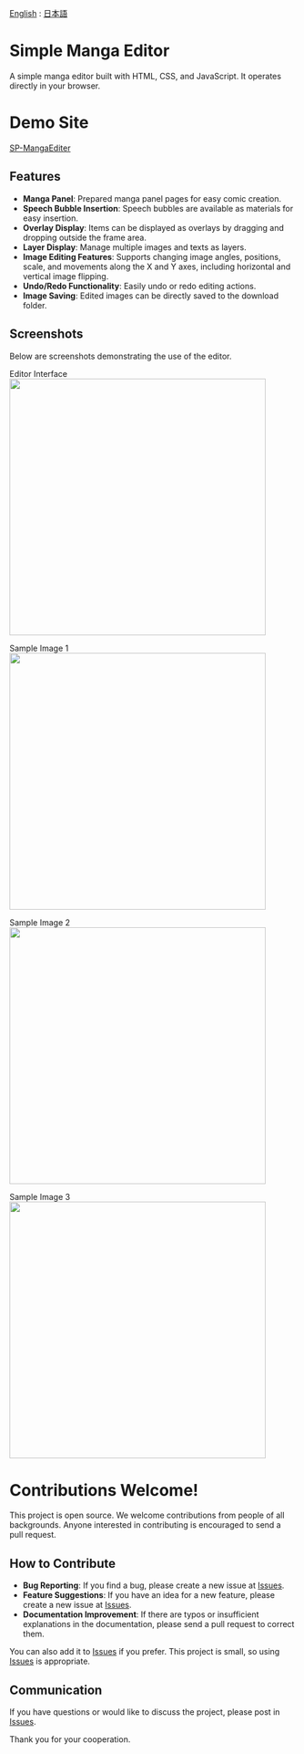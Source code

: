 [English](https://github.com/new-sankaku/stable-diffusion-webui-simple-manga-maker) : [日本語](https://github.com/new-sankaku/stable-diffusion-webui-simple-manga-maker/blob/main/README_JP.md)

# Simple Manga Editor

A simple manga editor built with HTML, CSS, and JavaScript. It operates directly in your browser.

# Demo Site

[SP-MangaEditer](https://new-sankaku.github.io/SP-MangaEditer/)

## Features

- **Manga Panel**: Prepared manga panel pages for easy comic creation.
- **Speech Bubble Insertion**: Speech bubbles are available as materials for easy insertion.
- **Overlay Display**: Items can be displayed as overlays by dragging and dropping outside the frame area.
- **Layer Display**: Manage multiple images and texts as layers.
- **Image Editing Features**: Supports changing image angles, positions, scale, and movements along the X and Y axes, including horizontal and vertical image flipping.
- **Undo/Redo Functionality**: Easily undo or redo editing actions.
- **Image Saving**: Edited images can be directly saved to the download folder.

## Screenshots

Below are screenshots demonstrating the use of the editor.

Editor Interface
<img src="https://github.com/new-sankaku/stable-diffusion-webui-simple-manga-maker/blob/main/SP-MangaEditer/99_sample_image/Editer.png" width="450">

Sample Image 1
<img src="https://github.com/new-sankaku/stable-diffusion-webui-simple-manga-maker/blob/main/SP-MangaEditer/99_sample_image/cropped-image.png" width="450">

Sample Image 2
<img src="https://github.com/new-sankaku/stable-diffusion-webui-simple-manga-maker/blob/main/SP-MangaEditer/99_sample_image/cropped-image_2.png" width="450">

Sample Image 3
<img src="https://github.com/new-sankaku/stable-diffusion-webui-simple-manga-maker/blob/main/SP-MangaEditer/99_sample_image/cropped-image_3.png" width="450">

# Contributions Welcome!

This project is open source. We welcome contributions from people of all backgrounds. Anyone interested in contributing is encouraged to send a pull request.

## How to Contribute
- **Bug Reporting**: If you find a bug, please create a new issue at [Issues](https://github.com/new-sankaku/stable-diffusion-webui-simple-manga-maker/issues).
- **Feature Suggestions**: If you have an idea for a new feature, please create a new issue at [Issues](https://github.com/new-sankaku/stable-diffusion-webui-simple-manga-maker/issues).
- **Documentation Improvement**: If there are typos or insufficient explanations in the documentation, please send a pull request to correct them.   

You can also add it to [Issues](https://github.com/new-sankaku/stable-diffusion-webui-simple-manga-maker/issues) if you prefer. This project is small, so using [Issues](https://github.com/new-sankaku/stable-diffusion-webui-simple-manga-maker/issues) is appropriate.

## Communication
If you have questions or would like to discuss the project, please post in [Issues](https://github.com/new-sankaku/stable-diffusion-webui-simple-manga-maker/issues).

Thank you for your cooperation.
